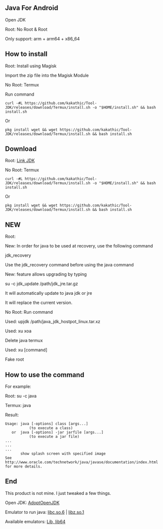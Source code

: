 ## Java For Android


Open JDK

Root: No Root & Root

Only support: arm + arm64 + x86_64


## How to install

Root: Install using Magisk

Import the zip file into the Magisk Module

No Root: Termux

Run command

```
curl -#L https://github.com/kakathic/Tool-JDK/releases/download/Termux/install.sh -o "$HOME/install.sh" && bash install.sh
```
Or
```
pkg install wget && wget https://github.com/kakathic/Tool-JDK/releases/download/Termux/install.sh && bash install.sh
```

## Download

Root: [Link JDK](https://github.com/kakathic/Tool-JDK/releases/download/JDK16/Tool-JDK.zip)

No Root: Termux
```
curl -#L https://github.com/kakathic/Tool-JDK/releases/download/Termux/install.sh -o "$HOME/install.sh" && bash install.sh
```
Or
```
pkg install wget && wget https://github.com/kakathic/Tool-JDK/releases/download/Termux/install.sh && bash install.sh
```

## NEW

Root:

New: In order for java to be used at recovery, use the following command

jdk_recovery

Use the jdk_recovery command before using the java command

New: feature allows upgrading by typing

su -c jdk_update /path/jdk_jre.tar.gz

It will automatically update to java jdk or jre

It will replace the current version.

No Root: Run command

Used: upjdk /path/java_jdk_hostpot_linux.tar.xz

Used: xu xoa

Delete java termux

Used: xu [command]

Fake root


## How to use the command


For example:

Root: su -c java

Termux: java

Result:

```
Usage: java [-options] class [args...]
           (to execute a class)
   or  java [-options] -jar jarfile [args...]
           (to execute a jar file)
...
...
...
       show splash screen with specified image
See http://www.oracle.com/technetwork/java/javase/documentation/index.html for more details.
```


## End

This product is not mine. I just tweaked a few things.

Open JDK: [AdoptOpenJDK](https://adoptopenjdk.net)

Emulator to run java: [libc.so.6](https://packages.debian.org/search?searchon=contents&keywords=libc.so.6) | [libz.so.1](https://packages.debian.org/search?searchon=contents&keywords=libz.so.1)

Available emulators: [Lib, lib64](https://github.com/kakathic/Tool-JDK/tree/main/lib)
